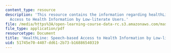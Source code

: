 ```yaml
---
content_type: resource
description: 'This resource contains the information regarding healthLine: Speech-based
  Access to Health Information by Low-literate Users.'
file: /media/https%3A/open-learning-course-data-rc.s3.amazonaws.com/mas-965-nextlab-i-designing-mobile-technologies-for-the-next-billion-users-fall-2008/51745e704407dd612b73b16886540319_MITMAS_965F08_Lec14_pc.pdf
file_type: application/pdf
resourcetype: Document
title: 'HealthLine: Speech-based Access to Health Information by Low-literate Users'
uid: 51745e70-4407-dd61-2b73-b16886540319
---
```

